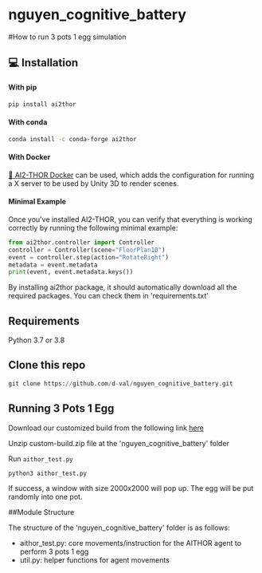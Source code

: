 # nguyen_cognitive_battery
#How to run 3 pots 1 egg simulation

## 💻 Installation

#### With pip

```bash
pip install ai2thor
```

#### With conda

```bash
conda install -c conda-forge ai2thor
```

#### With Docker

[🐳 AI2-THOR Docker](https://github.com/allenai/ai2thor-docker) can be used, which adds the configuration for running a X server to be used by Unity 3D to render scenes.

#### Minimal Example

Once you've installed AI2-THOR, you can verify that everything is working correctly by running the following minimal example:

```python
from ai2thor.controller import Controller
controller = Controller(scene="FloorPlan10")
event = controller.step(action="RotateRight")
metadata = event.metadata
print(event, event.metadata.keys())
```
By installing ai2thor package, it should automatically download all the required packages. You can check them in 'requirements.txt'
## Requirements
Python 3.7 or 3.8

## Clone this repo
```python
git clone https://github.com/d-val/nguyen_cognitive_battery.git
```

## Running 3 Pots 1 Egg

Download our customized build from the following link [here](https://www.dropbox.com/sh/3g2xwrcrxo8pgfn/AACjX594mT5x3Tfs-YkiC25La?dl=0)

Unzip custom-build.zip file at the 'nguyen_cognitive_battery' folder

Run `aithor_test.py`
```python
python3 aithor_test.py
```

If success, a window with size 2000x2000 will pop up. The egg will be put randomly into one pot.

##Module Structure

The structure of the 'nguyen_cognitive_battery' folder is as follows:

- aithor_test.py: core movements/instruction for the AITHOR agent to perform 3 pots 1 egg
- util.py: helper functions for agent movements